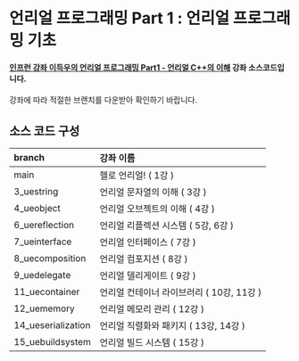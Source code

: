 # 언리얼 프로그래밍 Part 1 : 언리얼 프로그래밍 기초

#### [인프런 강좌 이득우의 언리얼 프로그래밍 Part1 - 언리얼 C++의 이해](https://www.inflearn.com/course/%EC%9D%B4%EB%93%9D%EC%9A%B0-%EC%96%B8%EB%A6%AC%EC%96%BC-%ED%94%84%EB%A1%9C%EA%B7%B8%EB%9E%98%EB%B0%8D-part-1) 강좌 소스코드입니다.
강좌에 따라 적절한 브랜치를 다운받아 확인하기 바랍니다. 

## 소스 코드 구성

| branch | 강좌 이름 |
|:-------------|:-------------|
| main | 헬로 언리얼! ( 1강 ) |
| 3_uestring | 언리얼 문자열의 이해 ( 3강 ) |
| 4_ueobject | 언리얼 오브젝트의 이해 ( 4강 ) |
| 6_uereflection | 언리얼 리플렉션 시스템 ( 5강, 6강 ) |
| 7_ueinterface | 언리얼 인터페이스 ( 7강 ) |
| 8_uecomposition | 언리얼 컴포지션 ( 8강 ) |
| 9_uedelegate | 언리얼 델리게이트 ( 9강 ) |
| 11_uecontainer | 언리얼 컨테이너 라이브러리 ( 10강, 11강 ) |
| 12_uememory | 언리얼 메모리 관리 ( 12강 ) |
| 14_ueserialization | 언리얼 직렬화와 패키지 ( 13강, 14강 ) |
| 15_uebuildsystem | 언리얼 빌드 시스템 ( 15강 ) |

